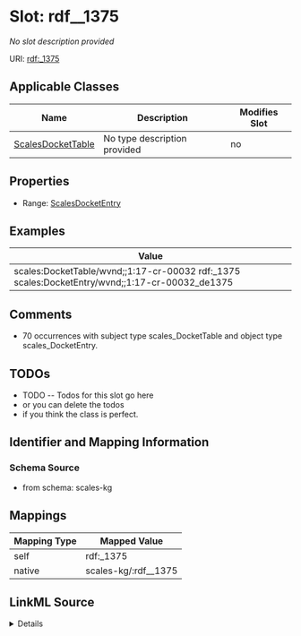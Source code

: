 

# Slot: rdf__1375


_No slot description provided_





URI: [rdf:_1375](http://www.w3.org/1999/02/22-rdf-syntax-ns#_1375)



<!-- no inheritance hierarchy -->





## Applicable Classes

| Name | Description | Modifies Slot |
| --- | --- | --- |
| [ScalesDocketTable](../classes/ScalesDocketTable.md) | No type description provided |  no  |







## Properties

* Range: [ScalesDocketEntry](../classes/ScalesDocketEntry.md)






## Examples

| Value |
| --- |
| scales:DocketTable/wvnd;;1:17-cr-00032 rdf:_1375 scales:DocketEntry/wvnd;;1:17-cr-00032_de1375 |

## Comments

* 70 occurrences with subject type scales_DocketTable and object type scales_DocketEntry.

## TODOs

* TODO -- Todos for this slot go here
* or you can delete the todos
* if you think the class is perfect.

## Identifier and Mapping Information







### Schema Source


* from schema: scales-kg




## Mappings

| Mapping Type | Mapped Value |
| ---  | ---  |
| self | rdf:_1375 |
| native | scales-kg/:rdf__1375 |




## LinkML Source

<details>
```yaml
name: rdf__1375
description: No slot description provided
todos:
- TODO -- Todos for this slot go here
- or you can delete the todos
- if you think the class is perfect.
comments:
- 70 occurrences with subject type scales_DocketTable and object type scales_DocketEntry.
examples:
- value: scales:DocketTable/wvnd;;1:17-cr-00032 rdf:_1375 scales:DocketEntry/wvnd;;1:17-cr-00032_de1375
from_schema: scales-kg
rank: 1000
slot_uri: rdf:_1375
alias: rdf__1375
domain_of:
- scales_DocketTable
range: scales_DocketEntry

```
</details>